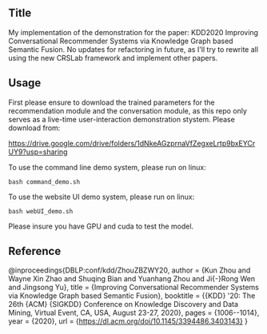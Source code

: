 ## Title
My implementation of the demonstration for the paper: KDD2020 Improving Conversational Recommender Systems via Knowledge Graph based Semantic Fusion.
No updates for refactoring in future, as I'll try to rewrite all using the new CRSLab framework and implement other papers.

## Usage
First please ensure to download the trained parameters for the recommendation module and the conversation module, as this repo only serves as a live-time user-interaction demonstration stystem.
Please download from: 

https://drive.google.com/drive/folders/1dNkeAGzprnaVfZegxeLrtp9bxEYCrUY9?usp=sharing

To use the command line demo system, please run on linux:
```
bash command_demo.sh
```

To use the website UI demo system, please run on linux:
```
bash webUI_demo.sh
```

Please insure you have GPU and cuda to test the model.

## Reference
@inproceedings{DBLP:conf/kdd/ZhouZBZWY20,
  author    = {Kun Zhou and
               Wayne Xin Zhao and
               Shuqing Bian and
               Yuanhang Zhou and
               Ji{-}Rong Wen and
               Jingsong Yu},
  title     = {Improving Conversational Recommender Systems via Knowledge Graph based
               Semantic Fusion},
  booktitle = {{KDD} '20: The 26th {ACM} {SIGKDD} Conference on Knowledge Discovery
               and Data Mining, Virtual Event, CA, USA, August 23-27, 2020},
  pages     = {1006--1014},
  year      = {2020},
  url       = {https://dl.acm.org/doi/10.1145/3394486.3403143}
}